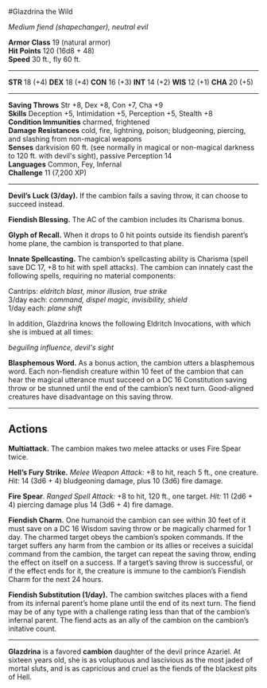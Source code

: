 #Glazdrina the Wild

_Medium fiend (shapechanger), neutral evil_

**Armor Class** 19 (natural armor)  
**Hit Points** 120 (16d8 + 48)  
**Speed** 30 ft., fly 60 ft.  

---

**STR** 18 (+4) **DEX** 18 (+4) **CON** 16 (+3) **INT** 14 (+2) **WIS** 12 (+1) **CHA** 20 (+5)

---

**Saving Throws** Str +8, Dex +8, Con +7, Cha +9  
**Skills** Deception +5, Intimidation +5, Perception +5, Stealth +8  
**Condition Immunities** charmed, frightened  
**Damage Resistances** cold, fire, lightning, poison; bludgeoning, piercing, and slashing from non-magical weapons  
**Senses** darkvision 60 ft. (see normally in magical or non-magical darkness to 120 ft. with devil's sight), passive Perception 14  
**Languages** Common, Fey, Infernal  
**Challenge** 11 (7,200 XP)  

---

**Devil’s Luck (3/day).** If the cambion fails a saving throw, it can choose to succeed instead.

**Fiendish Blessing.** The AC of the cambion includes its Charisma bonus.

**Glyph of Recall.** When it drops to 0 hit points outside its fiendish parent’s home plane, the cambion is transported to that plane.

**Innate Spellcasting.** The cambion’s spellcasting ability is Charisma (spell save DC 17, +8 to hit with spell attacks). The cambion can innately cast the following spells, requiring no material components:

Cantrips: _eldritch blast, minor illusion, true strike_  
3/day each: _command, dispel magic, invisibility, shield_  
1/day each: _plane shift_  

In addition, Glazdrina knows the following Eldritch Invocations, with which she is imbued at all times:

_beguiling influence, devil's sight_

**Blasphemous Word.** As a bonus action, the cambion utters a blasphemous word. Each non-fiendish creature within 10 feet of the cambion that can hear the magical utterance must succeed on a DC 16 Constitution saving throw or be stunned until the end of the cambion’s next turn. Good-aligned creatures have disadvantage on this saving throw.

---

## Actions

**Multiattack.** The cambion makes two melee attacks or uses Fire Spear twice.

**Hell’s Fury Strike.** _Melee Weapon Attack:_ +8 to hit, reach 5 ft., one creature. _Hit:_ 14 (3d6 + 4) bludgeoning damage, plus 10 (3d6) fire damage.

**Fire Spear**. _Ranged Spell Attack:_ +8 to hit, 120 ft., one target. _Hit:_ 11 (2d6 + 4) piercing damage plus 14 (3d6 + 4) fire damage.

**Fiendish Charm.** One humanoid the cambion can see within 30 feet of it must save on a DC 16 Wisdom saving throw or be magically charmed for 1 day. The charmed target obeys the cambion’s spoken commands. If the target suffers any harm from the cambion or its allies or receives a suicidal command from the cambion, the target can repeat the saving throw, ending the effect on itself on a success. If a target’s saving throw is successful, or if the effect ends for it, the creature is immune to the cambion’s Fiendish Charm for the next 24 hours.

**Fiendish Substitution (1/day).** The cambion switches places with a fiend from its infernal parent’s home plane until the end of its next turn. The fiend may be of any type with a challenge rating less than that of the cambion’s infernal parent. The fiend acts as an ally of the cambion on the cambion’s initative count.

---

**Glazdrina** is a favored **cambion** daughter of the devil prince Azariel. At sixteen years old, she is as voluptuous and lascivious as the most jaded of mortal sluts, and is as capricious and cruel as the fiends of the blackest pits of Hell.